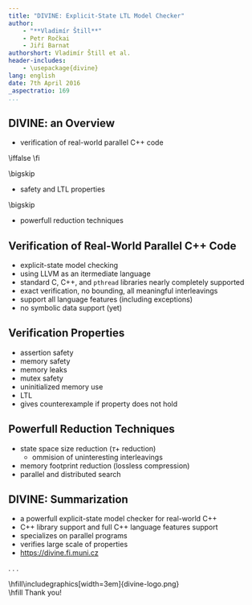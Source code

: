 ```yaml
---
title: "DIVINE: Explicit-State LTL Model Checker"
author:
    - "**Vladimír Štill**"
    - Petr Ročkai
    - Jiří Barnat
authorshort: Vladimír Štill et al.
header-includes:
    - \usepackage{divine}
lang: english
date: 7th April 2016
_aspectratio: 169
...
```


## DIVINE: an Overview

*   verification of real-world parallel C++ code

\iffalse
\fi

\bigskip

*   safety and LTL properties

\bigskip

*   powerfull reduction techniques

## Verification of Real-World Parallel C++ Code

*   explicit-state model checking
*   using LLVM as an itermediate language
*   standard C, C++, and `pthread` libraries nearly completely supported
*   exact verification, no bounding, all meaningful interleavings
*   support all language features (including exceptions)
*   no symbolic data support (yet)

## Verification Properties

*   assertion safety
*   memory safety
*   memory leaks
*   mutex safety
*   uninitialized memory use
*   LTL
*   gives counterexample if property does not hold

## Powerfull Reduction Techniques

*   state space size reduction ($\tau+$ reduction)
    *   ommision of uninteresting interleavings
*   memory footprint reduction (lossless compression)
*   parallel and distributed search

## DIVINE: Summarization

*   a powerfull explicit-state model checker for real-world C++
*   C++ library support and full C++ language features support
*   specializes on parallel programs
*   verifies large scale of properties
*   <https://divine.fi.muni.cz>

. . .

\hfill\includegraphics[width=3em]{divine-logo.png}\
\hfill Thank you!
